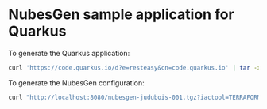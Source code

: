 # NubesGen sample application for Quarkus

To generate the Quarkus application:

```bash
curl 'https://code.quarkus.io/d?e=resteasy&cn=code.quarkus.io' | tar -xzvf -
```

To generate the NubesGen configuration:

```bash
curl "http://localhost:8080/nubesgen-judubois-001.tgz?iactool=TERRAFORM&region=westeurope&application=APP_SERVICE.basic&runtime=QUARKUS&database=NONE.free&gitops=true" | tar -xzvf -
```
